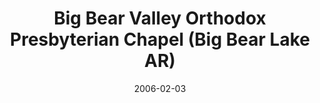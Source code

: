 ---
date: &id001 2006-02-03
end_date: null
location:
  address: Big Bear Lake
  city: Big Bear Lake
  state: AR
minister:
- end: 2015-09-06
  name: Alan Pontier
  start: 2006-02-03
  type: Organizing Pastor
ministers:
- Alan Pontier
name: Big Bear Valley Orthodox Presbyterian Chapel
names: null
origination_date: *id001
raw_data: "AR\nBig Bear Lake\nBig Bear Valley Orthodox Presbyterian Chapel  (February\
  \ 3, 2006\u2013September 6, 2015)\nOrg. Pastor: Alan Pontier, 2006\u201315"
received_from: null
states:
- AR
status:
  active: false
  end_date: 2015-09-06
  reason: null
  received_from: null
  withdrawal_to: null
title: Big Bear Valley Orthodox Presbyterian Chapel (Big Bear Lake AR)
year_established:
- 2006

---